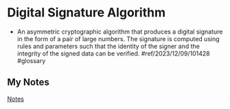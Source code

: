 # Digital Signature Algorithm
- An asymmetric cryptographic algorithm that produces a digital signature in the form of a pair of large numbers. The signature is computed using rules and parameters such that the identity of the signer and the integrity of the signed data can be verified. #ref/2023/12/09/101428 #glossary 
## My Notes
[Notes](mynotes/digital-signature-algorithm-notes.md)
